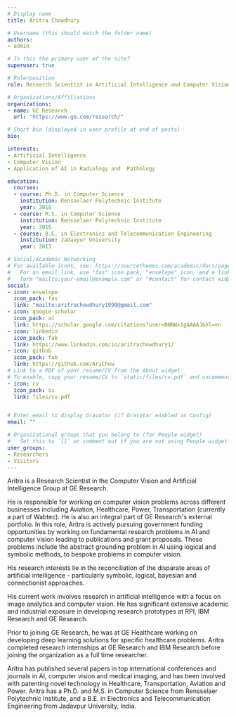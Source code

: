 ```yaml
---
# Display name
title: Aritra Chowdhury

# Username (this should match the folder name)
authors:
- admin

# Is this the primary user of the site?
superuser: true

# Role/position
role: Research Scientist in Artificial Intelligence and Computer Vision

# Organizations/Affiliations
organizations:
- name: GE Research
  url: "https://www.ge.com/research/"

# Short bio (displayed in user profile at end of posts)
bio: 

interests:
- Artificial Intelligence
- Computer Vision
- Application of AI in Radiology and  Pathology

education:
  courses:
  - course: Ph.D. in Computer Science
    institution: Rensselaer Polytechnic Institute
    year: 2018
  - course: M.S. in Computer Science
    institution: Rensselaer Polytechnic Institute
    year: 2016
  - course: B.E. in Electronics and Telecommunication Engineering
    institution: Jadavpur University
    year: 2013

# Social/Academic Networking
# For available icons, see: https://sourcethemes.com/academic/docs/page-builder/#icons
#   For an email link, use "fas" icon pack, "envelope" icon, and a link in the
#   form "mailto:your-email@example.com" or "#contact" for contact widget.
social:
- icon: envelope
  icon_pack: fas
  link: "mailto:aritrachowdhury1990@gmail.com"
- icon: google-scholar
  icon_pack: ai
  link: https://scholar.google.com/citations?user=NNNWx1gAAAAJ&hl=en
- icon: linkedin
  icon_pack: fab
  link: https://www.linkedin.com/in/aritrachowdhury1/
- icon: github
  icon_pack: fab
  link: https://github.com/AriChow
# Link to a PDF of your resume/CV from the About widget.
# To enable, copy your resume/CV to `static/files/cv.pdf` and uncomment the lines below.
- icon: cv
  icon_pack: ai
  link: files/cv.pdf


# Enter email to display Gravatar (if Gravatar enabled in Config)
email: ""

# Organizational groups that you belong to (for People widget)
#   Set this to `[]` or comment out if you are not using People widget.
user_groups:
- Researchers
- Visitors
---
```

Aritra is a Research Scientist in the Computer Vision and Artificial Intelligence Group at GE Research.

He is responsible for working on computer vision problems across different businesses including Aviation, Healthcare, Power, Transportation (currently a part of Wabtec). He is also an integral part of GE Research's external portfolio. In this role, Aritra is actively pursuing government funding opportunities by working on fundamental research problems in AI and computer vision leading to publications and grant proposals. These problems include the abstract grounding problem in AI using logical and symbolic methods, to bespoke problems in computer vision.

His research interests lie in the reconciliation of the disparate areas of artificial intelligence - particularly symbolic, logical, bayesian and connectionist approaches.

His current work involves research in artificial intelligence with a focus on image analytics and computer vision. He has significant extensive academic and industrial exposure in developing research prototypes at RPI, IBM Research and GE Research.

Prior to joining GE Research, he was at GE Healthcare working on developing deep learning solutions for specific healthcare problems. Aritra completed research internships at GE Research and IBM Research before joining the organization as a full time researcher.

Aritra has published several papers in top international conferences and journals in AI, computer vision and medical imaging, and has been involved with patenting novel technology in Healthcare, Transportation, Aviation and Power. Aritra has a Ph.D. and M.S. in Computer Science from Rensselaer Polytechnic Institute, and a B.E. in Electronics and Telecommunication Engineering from Jadavpur University, India.


